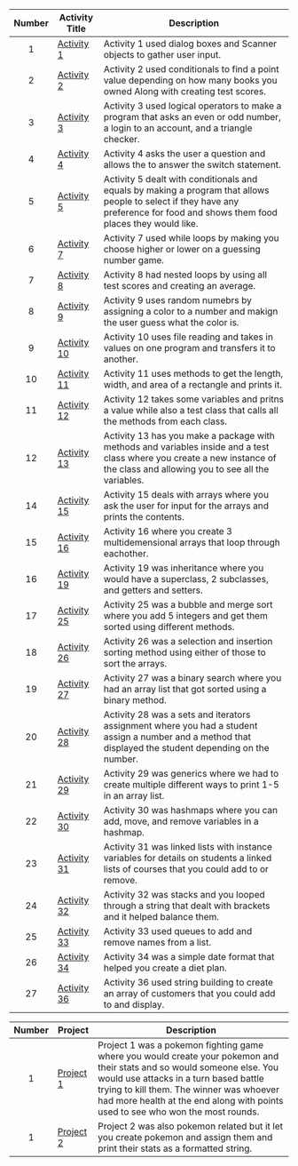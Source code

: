 | Number | Activity Title | Description |
| :----: | ------ | ----------- |
|  1  | [Activity 1](https://github.com/Tetrixstreams/CS121-S23-CASE/tree/main/lab1/src) | Activity 1 used dialog boxes and Scanner objects to gather user input. | 
|  2  | [Activity 2](https://github.com/Tetrixstreams/CS121-S23-CASE/tree/main/lab1/src) | Activity 2 used conditionals to find a point value depending on how many books you owned Along with creating test scores. |
|  3  | [Activity 3](https://github.com/Tetrixstreams/CS121-S23-CASE/tree/main/lab1/src) | Activity 3 used logical operators to make a program that asks an even or odd number, a login to an account, and a triangle checker. |
|  4  | [Activity 4](https://github.com/Tetrixstreams/CS121-S23-CASE/tree/main/lab1/src) | Activity 4 asks the user a question and allows the to answer the switch statement. |
|  5  | [Activity 5](https://github.com/Tetrixstreams/CS121-S23-CASE/tree/main/lab1/src) | Activity 5 dealt with conditionals and equals by making a program that allows people to select if they have any preference for food and shows them food places they would like. |
|  6  | [Activity 7](https://github.com/Tetrixstreams/CS121-S23-CASE/tree/main/lab2/src) | Activity 7 used while loops by making you choose higher or lower on a guessing number game. |
|  7  | [Activity 8](https://github.com/Tetrixstreams/CS121-S23-CASE/tree/main/lab2/src) | Activity 8 had nested loops by using all test scores and creating an average.  |
|  8  | [Activity 9](https://github.com/Tetrixstreams/CS121-S23-CASE/tree/main/lab2/src) | Activity 9 uses random numebrs by assigning a color to a number and makign the user guess what the color is. |
|  9  | [Activity 10](https://github.com/Tetrixstreams/CS121-S23-CASE/tree/main/fileActivity/src) | Activity 10 uses file reading and takes in values on one program and transfers it to another. |
|  10  | [Activity 11](https://github.com/Tetrixstreams/CS121-S23-CASE/tree/main/Pokemon%20Battle/src) | Activity 11 uses methods to get the length, width, and area of a rectangle and prints it. |
|  11  | [Activity 12](https://github.com/Tetrixstreams/CS121-S23-CASE/tree/main/newacts/src) | Activity 12 takes some variables and pritns a value while also a test class that calls all the methods from each class. |
|  12  | [Activity 13](https://github.com/Tetrixstreams/CS121-S23-CASE/tree/main/Packages/src/packagesDemo) | Activity 13 has you make a package with methods and variables inside and a test class where you create a new instance of the class  and allowing you to see all the variables. |
|  14  | [Activity 15](https://github.com/Tetrixstreams/CS121-S23-CASE/tree/main/newacts/src) | Activity 15 deals with arrays where you ask the user for input for the arrays and prints the contents. |
|  15  | [Activity 16](https://github.com/Tetrixstreams/CS121-S23-CASE/tree/main/multidemensionalarrays/src) | Activity 16 where you create 3 multidemensional arrays that loop through eachother. |
|  16  | [Activity 19](https://github.com/Tetrixstreams/CS121-S23-CASE/tree/main/Acts%20im%20behind%20in/src/Inheritance) | Activity 19 was inheritance where you would have a superclass, 2 subclasses, and getters and setters. |
|  17  | [Activity 25](https://github.com/Tetrixstreams/CS121-S23-CASE/tree/main/Acts%20im%20behind%20in/src) | Activity 25 was a bubble and merge sort where you add 5 integers and get them sorted using different methods. |
|  18  | [Activity 26](https://github.com/Tetrixstreams/CS121-S23-CASE/tree/main/Acts%20im%20behind%20in/src) | Activity 26 was a selection and insertion sorting method using either of those to sort the arrays. |
|  19  | [Activity 27](https://github.com/Tetrixstreams/CS121-S23-CASE/tree/main/Acts%20im%20behind%20in/src) | Activity 27 was a binary search where you had an array list that got sorted using a binary method. |
|  20  | [Activity 28](https://github.com/Tetrixstreams/CS121-S23-CASE/tree/main/Acts%20im%20behind%20in/src) | Activity 28 was a sets and iterators assignment where you had a student assign a number and a method that displayed the student depending on the number. |
|  21  | [Activity 29](https://github.com/Tetrixstreams/CS121-S23-CASE/tree/main/Acts%20im%20behind%20in/src) | Activity 29 was generics where we had to create multiple different ways to print 1-5 in an array list. |
|  22  | [Activity 30](https://github.com/Tetrixstreams/CS121-S23-CASE/tree/main/Acts%20im%20behind%20in/src) | Activity 30 was hashmaps where you can add, move, and remove variables in a hashmap. |
|  23  | [Activity 31](https://github.com/Tetrixstreams/CS121-S23-CASE/tree/main/LinkedListsActivity/src) | Activity 31 was linked lists with instance variables for details on students a linked lists of courses that you could add to or remove. |
|  24  | [Activity 32](https://github.com/Tetrixstreams/CS121-S23-CASE/tree/main/StackBracket/src) | Activity 32 was stacks and you looped through a string that dealt with brackets and it helped balance them. |
|  25  | [Activity 33](https://github.com/Tetrixstreams/CS121-S23-CASE/tree/main/LinkedListsActivity/src) | Activity 33 used queues to add and remove names from a list. |
|  26  | [Activity 34](https://github.com/Tetrixstreams/CS121-S23-CASE/tree/main/dateFormat/src) | Activity 34 was a simple date format that helped you create a diet plan. |
|  27  | [Activity 36](https://github.com/Tetrixstreams/CS121-S23-CASE/tree/main/StringBuilderActivity/src) | Activity 36 used string building to create an array of customers that you could add to and display. |

| Number | Project | Description |
| :-: | - | - |
| 1 | [Project 1](https://github.com/Tetrixstreams/CS121-S23-CASE/tree/main/Pokemon%20Battle/src) | Project 1 was a pokemon fighting game where you would create your pokemon and their stats and so would someone else. You would use attacks in a turn based battle trying to kill them. The winner was whoever had more health at the end along with points used to see who won the most rounds. |
| 1 | [Project 2](https://github.com/Tetrixstreams/CS121-S23-CASE/tree/main/Pokemon2/src) | Project 2 was also pokemon related but it let you create pokemon and assign them and print their stats as a formatted string. |
